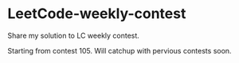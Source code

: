 # LeetCode-weekly-contest
Share my solution to LC weekly contest.

Starting from contest 105. Will catchup with pervious contests soon.
